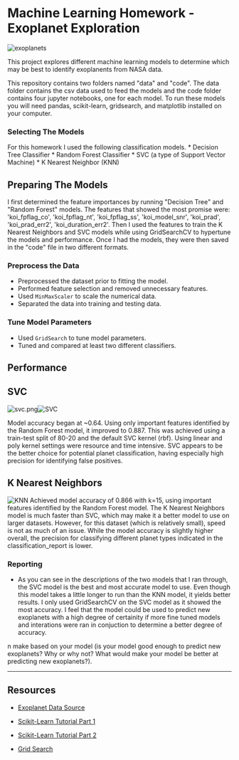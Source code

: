 # Machine Learning Homework - Exoplanet Exploration

![exoplanets](https://user-images.githubusercontent.com/66078772/104264710-c2aaf500-5451-11eb-8f81-6648017d4821.jpg)


This project explores different machine learning models to determine which may be best to identify exoplanents from NASA data.

This repository contains two folders named "data" and "code".  The data folder contains the csv data used to feed the models and the code folder contains four jupyter notebooks, one for each model.  To run these models you will need pandas, scikit-learn, gridsearch, and matplotlib installed on your computer. 

### Selecting The Models

For this homework I used the following classification models. 
    *   Decision Tree Classifier
    *   Random Forest Classifier
    *   SVC (a type of Support Vector Machine) 
    *   K Nearest Neighbor (KNN)

## Preparing The Models

I first determined the feature importances by running "Decision Tree" and "Random Forest" models.  The features that showed the most promise were: 'koi_fpflag_co', 'koi_fpflag_nt', 'koi_fpflag_ss', 'koi_model_snr', 'koi_prad', 'koi_prad_err2', 'koi_duration_err2'.  Then I used the features to train the K Nearest Neighbors and SVC models while using GridSearchCV to hypertune the models and performance. Once I had the models, they were then saved in the "code" file in two different formats. 

### Preprocess the Data

* Preprocessed the dataset prior to fitting the model.
* Performed feature selection and removed unnecessary features.
* Used `MinMaxScaler` to scale the numerical data.
* Separated the data into training and testing data.

### Tune Model Parameters

* Used `GridSearch` to tune model parameters.
* Tuned and compared at least two different classifiers.

## Performance

## SVC

![svc.png](images/svc.jpg)![SVC](https://user-images.githubusercontent.com/66078772/104264720-c76fa900-5451-11eb-8aa6-9c7d8df36758.PNG)

Model accuracy began at ~0.64. Using only important features identified by the Random Forest model, it improved to 0.887. This was achieved using a train-test split of 80-20 and the default SVC kernel (rbf). Using linear and poly kernel settings were resource and time intensive.
SVC appears to be the better choice for potential planet classification, having especially high precision for identifying false positives.

## K Nearest Neighbors

![KNN](https://user-images.githubusercontent.com/66078772/104264732-ca6a9980-5451-11eb-872e-ab64c17f9fea.PNG)
Achieved model accuracy of 0.866 with k=15, using important features identified by the Random Forest model.  The K Nearest Neighbors model is much faster than SVC, which may make it a better model to use on larger datasets. However, for this dataset (which is relatively small), speed is not as much of an issue.  While the model accuracy is slightly higher overall, the precision for classifying different planet types indicated in the classification_report is lower.


### Reporting

* As you can see in the descriptions of the two models that I ran through, the SVC model is the best and most accurate model to use.  Even though this model takes a little longer to run than the KNN model, it yields better results.  I only used GridSearchCV on the SVC model as it showed the most accuracy.  I feel that the model could be used to predict new exoplanets with a high degree of certainity if more fine tuned models and interations were ran in conjuction to determine a better degree of accuracy. 

n make based on your model (is your model good enough to predict new exoplanets? Why or why not? What would make your model be better at predicting new exoplanets?).

- - -

## Resources

* [Exoplanet Data Source](https://www.kaggle.com/nasa/kepler-exoplanet-search-results)

* [Scikit-Learn Tutorial Part 1](https://www.youtube.com/watch?v=4PXAztQtoTg)

* [Scikit-Learn Tutorial Part 2](https://www.youtube.com/watch?v=gK43gtGh49o&t=5858s)

* [Grid Search](https://scikit-learn.org/stable/modules/grid_search.html)

